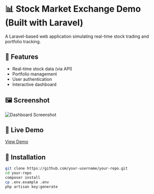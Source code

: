 # 📊 Stock Market Exchange Demo (Built with Laravel)

A Laravel-based web application simulating real-time stock trading and portfolio tracking.

## 🚀 Features

- Real-time stock data (via API)
- Portfolio management
- User authentication
- Interactive dashboard

## 🖼️ Screenshot

![Dashboard Screenshot](./public/images/screenshot1.png)

## 🔗 Live Demo

[View Demo](https://your-demo-link.com)

## 📁 Installation

```bash
git clone https://github.com/your-username/your-repo.git
cd your-repo
composer install
cp .env.example .env
php artisan key:generate
